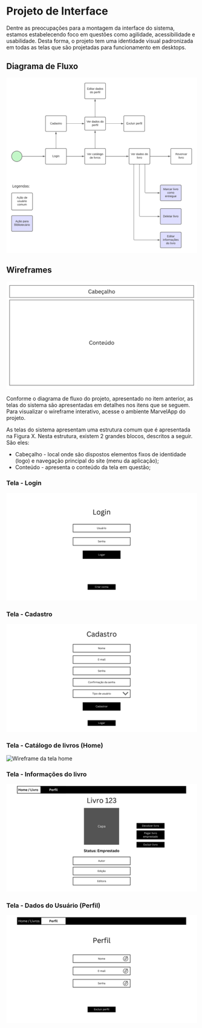
# Projeto de Interface

Dentre as preocupações para a montagem da interface do sistema, estamos estabelecendo foco em questões como agilidade, acessibilidade e usabilidade. Desta forma, o projeto tem uma identidade visual padronizada em todas as telas que são projetadas para funcionamento em desktops.

## Diagrama de Fluxo


![Diagrama de Fluxo](img/Diagrama%20de%20fluxo%20v2.png)



## Wireframes

![Exemplo de Wireframe](img/wireframe.png)

Conforme o diagrama de fluxo do projeto, apresentado no item anterior, as telas do sistema são apresentadas em detalhes nos itens que se seguem. Para visualizar o wireframe interativo, acesse o ambiente MarvelApp do projeto. 

As telas do sistema apresentam uma estrutura comum que é apresentada na Figura X. Nesta estrutura, existem 2 grandes blocos, descritos a seguir. São eles:

- Cabeçalho - local onde são dispostos elementos fixos de identidade (logo) e navegação principal do site (menu da aplicação);
- Conteúdo - apresenta o conteúdo da tela em questão;

### Tela - Login

![Wireframe da tela de login](img/login.png)

### Tela - Cadastro

![Wireframe da tela de cadastro](img/cadastro.png)

### Tela - Catálogo de livros (Home)

![Wireframe da tela home](img/Cat%C3%A1logo%20de%20livros.png)

### Tela - Informações do livro

![Wireframe da tela de informações de livros](img/Informa%C3%A7%C3%B5es%20do%20livro.png)

### Tela - Dados do Usuário (Perfil)

![Wireframe da tela de usuários](img/perfil.png)
